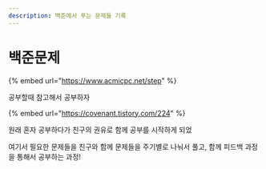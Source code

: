 ```yaml
---
description: 백준에서 푸는 문제들 기록
---
```


# 백준문제

{% embed url="https://www.acmicpc.net/step" %}



공부할때 참고해서 공부하자

{% embed url="https://covenant.tistory.com/224" %}



원래 혼자 공부하다가 친구의 권유로 함께 공부를 시작하게 되었

여기서 필요한 문제들을 친구와 함께 문제들을 주기별로 나눠서 풀고, 함께 피드백 과정을 통해서 공부하는 과정!

